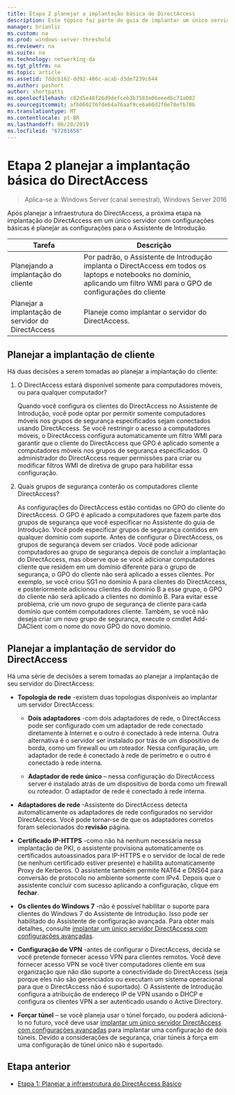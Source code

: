 ```yaml
---
title: Etapa 2 planejar a implantação básica do DirectAccess
description: Este tópico faz parte do guia de implantar um único servidor DirectAccess usando o Introdução ao Assistente para Windows Server 2016
manager: brianlic
ms.custom: na
ms.prod: windows-server-threshold
ms.reviewer: na
ms.suite: na
ms.technology: networking-da
ms.tgt_pltfrm: na
ms.topic: article
ms.assetid: 7ddcb162-dd92-406c-acab-d3de7239c644
ms.author: pashort
author: shortpatti
ms.openlocfilehash: c82d5e48f26d9defceb3b7583e06eeedbc71a082
ms.sourcegitcommit: afb0602767de64a76aaf9ce6a60d2f0e78efb78b
ms.translationtype: MT
ms.contentlocale: pt-BR
ms.lasthandoff: 06/20/2019
ms.locfileid: "67281658"
---
```

# <a name="step-2-plan-the-basic-directaccess-deployment"></a>Etapa 2 planejar a implantação básica do DirectAccess

>Aplica-se a: Windows Server (canal semestral), Windows Server 2016

Após planejar a infraestrutura do DirectAccess, a próxima etapa na implantação do DirectAccess em um único servidor com configurações básicas é planejar as configurações para o Assistente de Introdução.  
  
|Tarefa|Descrição|  
|----|--------|  
|Planejando a implantação do cliente|Por padrão, o Assistente de Introdução implanta o DirectAccess em todos os laptops e notebooks no domínio, aplicando um filtro WMI para o GPO de configurações do cliente|  
|Planejar a implantação de servidor do DirectAccess|Planeje como implantar o servidor do DirectAccess.|  
  
## <a name="bkmk_2_1_client"></a>Planejar a implantação de cliente  
Há duas decisões a serem tomadas ao planejar a implantação do cliente:  
  
1.  O DirectAccess estará disponível somente para computadores móveis, ou para qualquer computador?  
  
    Quando você configura os clientes do DirectAccess no Assistente de Introdução, você pode optar por permitir somente computadores móveis nos grupos de segurança especificados sejam conectados usando DirectAccess. Se você restringir o acesso a computadores móveis, o DirectAccess configura automaticamente um filtro WMI para garantir que o cliente do DirectAccess que GPO é aplicado somente a computadores móveis nos grupos de segurança especificados. O administrador do DirectAccess requer permissões para criar ou modificar filtros WMI de diretiva de grupo para habilitar essa configuração.  
  
2.  Quais grupos de segurança conterão os computadores cliente DirectAccess?  
  
    As configurações do DirectAccess estão contidas no GPO do cliente do DirectAccess. O GPO é aplicado a computadores que fazem parte dos grupos de segurança que você especificar no Assistente do guia de Introdução. Você pode especificar grupos de segurança contidos em qualquer domínio com suporte. Antes de configurar o DirectAccess, os grupos de segurança devem ser criados. Você pode adicionar computadores ao grupo de segurança depois de concluir a implantação do DirectAccess, mas observe que se você adicionar computadores cliente que residem em um domínio diferente para o grupo de segurança, o GPO do cliente não será aplicado a esses clientes. Por exemplo, se você criou SG1 no domínio A para clientes do DirectAccess, e posteriormente adicionou clientes do domínio B a esse grupo, o GPO do cliente não será aplicado a clientes no domínio B. Para evitar esse problema, crie um novo grupo de segurança de cliente para cada domínio que contém computadores cliente. Também, se você não deseja criar um novo grupo de segurança, execute o cmdlet Add-DAClient com o nome do novo GPO do novo domínio.  
  
## <a name="bkmk_2_2_server"></a>Planejar a implantação de servidor do DirectAccess  
Há uma série de decisões a serem tomadas ao planejar a implantação de seu servidor do DirectAccess:  
  
-   **Topologia de rede** -existem duas topologias disponíveis ao implantar um servidor DirectAccess:  
  
    -   **Dois adaptadores** -com dois adaptadores de rede, o DirectAccess pode ser configurado com um adaptador de rede conectado diretamente à Internet e o outro é conectado à rede interna. Outra alternativa é o servidor ser instalado por trás de um dispositivo de borda, como um firewall ou um roteador. Nessa configuração, um adaptador de rede é conectado à rede de perímetro e o outro é conectado à rede interna.  
  
    -   **Adaptador de rede único** – nessa configuração do DirectAccess server é instalado atrás de um dispositivo de borda como um firewall ou roteador. O adaptador de rede é conectado à rede interna.  
  
-   **Adaptadores de rede** -Assistente do DirectAccess detecta automaticamente os adaptadores de rede configurados no servidor DirectAccess. Você pode tornar-se de que os adaptadores corretos foram selecionados do **revisão** página.  
  
-   **Certificado IP-HTTPS** -como não há nenhum necessária nessa implantação de PKI, o assistente provisiona automaticamente os certificados autoassinados para IP-HTTPS e o servidor de local de rede (se nenhum certificado estiver presente) e habilita automaticamente Proxy de Kerberos. O assistente também permite NAT64 e DNS64 para conversão de protocolo no ambiente somente com IPv4. Depois que o assistente concluir com sucesso aplicando a configuração, clique em **fechar**.  
  
-   **Os clientes do Windows 7** -não é possível habilitar o suporte para clientes do Windows 7 do Assistente de Introdução. Isso pode ser habilitado do Assistente de configuração avançada. Para obter mais detalhes, consulte [implantar um único servidor DirectAccess com configurações avançadas](../single-server-advanced/Deploy-a-Single-DirectAccess-Server-with-Advanced-Settings.md).  
  
-   **Configuração de VPN** -antes de configurar o DirectAccess, decida se você pretende fornecer acesso VPN para clientes remotos. Você deve fornecer acesso VPN se você tiver computadores cliente em sua organização que não dão suporte a conectividade do DirectAccess (seja porque eles não são gerenciados ou executam um sistema operacional para que o DirectAccess não é suportado). O Assistente de Introdução configura a atribuição de endereço IP de VPN usando o DHCP e configura os clientes VPN a ser autenticado usando o Active Directory.  
  
-   **Forçar túnel** – se você planeja usar o túnel forçado, ou poderá adicioná-lo no futuro, você deve usar [implantar um único servidor DirectAccess com configurações avançadas](../single-server-advanced/Deploy-a-Single-DirectAccess-Server-with-Advanced-Settings.md) para implantar uma configuração de dois túneis. Devido a considerações de segurança, criar túneis à força em uma configuração de túnel único não é suportado.  
  
## <a name="BKMK_Links"></a>Etapa anterior  
  
-   [Etapa 1: Planejar a infraestrutura do DirectAccess Básico](da-basic-plan-s1-infrastructure.md)  
  


